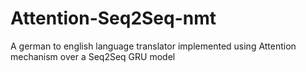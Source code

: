 # Attention-Seq2Seq-nmt
A german to english language translator implemented using Attention mechanism over a Seq2Seq GRU model
